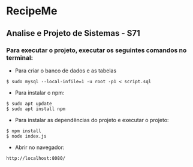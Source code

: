 # RecipeMe
## Analise e Projeto de Sistemas - S71
 ### Para executar o projeto, executar os seguintes comandos no terminal:

- Para criar o banco de dados e as tabelas
```console
$ sudo mysql --local-infile=1 -u root -p1 < script.sql
```

- Para instalar o npm:
```console
$ sudo apt update
$ sudo apt install npm
```
- Para instalar as dependências do projeto e executar o projeto:
```console
$ npm install
$ node index.js
```
 - Abrir no navegador:
```browse
http://localhost:8080/
```